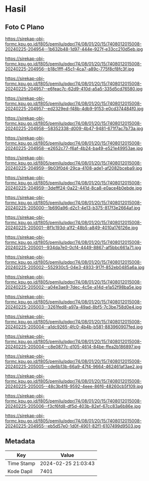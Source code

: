 # Hasil

## Foto C Plano

https://sirekap-obj-formc.kpu.go.id/f805/pemilu/pdpr/74/08/01/20/15/7408012015008-20240225-204954--1b632b48-1d97-444e-927f-e33cc210d5eb.jpg

https://sirekap-obj-formc.kpu.go.id/f805/pemilu/pdpr/74/08/01/20/15/7408012015008-20240225-204956--b18c1fff-45c1-4ca7-a89c-775f8cf8fc3f.jpg

https://sirekap-obj-formc.kpu.go.id/f805/pemilu/pdpr/74/08/01/20/15/7408012015008-20240225-204957--e6feac7c-62d9-410d-a5a5-335d5cd76580.jpg

https://sirekap-obj-formc.kpu.go.id/f805/pemilu/pdpr/74/08/01/20/15/7408012015008-20240225-204957--ed2329ed-f48b-4db9-9153-e0cd374484f0.jpg

https://sirekap-obj-formc.kpu.go.id/f805/pemilu/pdpr/74/08/01/20/15/7408012015008-20240225-204958--58352338-d009-4b47-9481-671f7ac7b73a.jpg

https://sirekap-obj-formc.kpu.go.id/f805/pemilu/pdpr/74/08/01/20/15/7408012015008-20240225-204958--e2652c77-f6af-4b24-ba49-e521e49953ae.jpg

https://sirekap-obj-formc.kpu.go.id/f805/pemilu/pdpr/74/08/01/20/15/7408012015008-20240225-204959--9b03f0d4-29ca-4108-ade1-af2082bceba9.jpg

https://sirekap-obj-formc.kpu.go.id/f805/pemilu/pdpr/74/08/01/20/15/7408012015008-20240225-204959--3defff24-0a22-441d-8ca8-e0ace4b0ebde.jpg

https://sirekap-obj-formc.kpu.go.id/f805/pemilu/pdpr/74/08/01/20/15/7408012015008-20240225-205000--1b690a96-d2c1-4e13-b375-817f3e2664af.jpg

https://sirekap-obj-formc.kpu.go.id/f805/pemilu/pdpr/74/08/01/20/15/7408012015008-20240225-205001--8f1c193d-a1f2-48b5-a849-4010a176126e.jpg

https://sirekap-obj-formc.kpu.go.id/f805/pemilu/pdpr/74/08/01/20/15/7408012015008-20240225-205001--934da7e0-0cf4-4449-8867-af5bbc661a71.jpg

https://sirekap-obj-formc.kpu.go.id/f805/pemilu/pdpr/74/08/01/20/15/7408012015008-20240225-205002--552930c5-04e3-4933-917f-852eb0485a6a.jpg

https://sirekap-obj-formc.kpu.go.id/f805/pemilu/pdpr/74/08/01/20/15/7408012015008-20240225-205002--a04e3ae9-7dec-4c5e-a14d-e1a52f98ba5e.jpg

https://sirekap-obj-formc.kpu.go.id/f805/pemilu/pdpr/74/08/01/20/15/7408012015008-20240225-205003--3261fed8-a97a-49ad-8bf5-7c3be758d0e4.jpg

https://sirekap-obj-formc.kpu.go.id/f805/pemilu/pdpr/74/08/01/20/15/7408012015008-20240225-205004--a1dc9265-4fc0-4b4b-b581-883960907fed.jpg

https://sirekap-obj-formc.kpu.go.id/f805/pemilu/pdpr/74/08/01/20/15/7408012015008-20240225-205004--c8e0877c-d105-4614-84be-ffea2b186897.jpg

https://sirekap-obj-formc.kpu.go.id/f805/pemilu/pdpr/74/08/01/20/15/7408012015008-20240225-205005--cde6b13b-66a9-47f4-9664-462461af3ae2.jpg

https://sirekap-obj-formc.kpu.go.id/f805/pemilu/pdpr/74/08/01/20/15/7408012015008-20240225-205005--48c3b4f8-9592-4eee-86f6-48260cb5f109.jpg

https://sirekap-obj-formc.kpu.go.id/f805/pemilu/pdpr/74/08/01/20/15/7408012015008-20240225-205006--f3cf6fd8-df5d-403b-82ef-67cc83a6b86e.jpg

https://sirekap-obj-formc.kpu.go.id/f805/pemilu/pdpr/74/08/01/20/15/7408012015008-20240225-204955--eb5d57e0-1d0f-4901-82f1-6107499d9503.jpg


## Metadata

| Key        | Value               |
| ---------- | ------------------- |
| Time Stamp | 2024-02-25 21:03:43 |
| Kode Dapil | 7401                |



